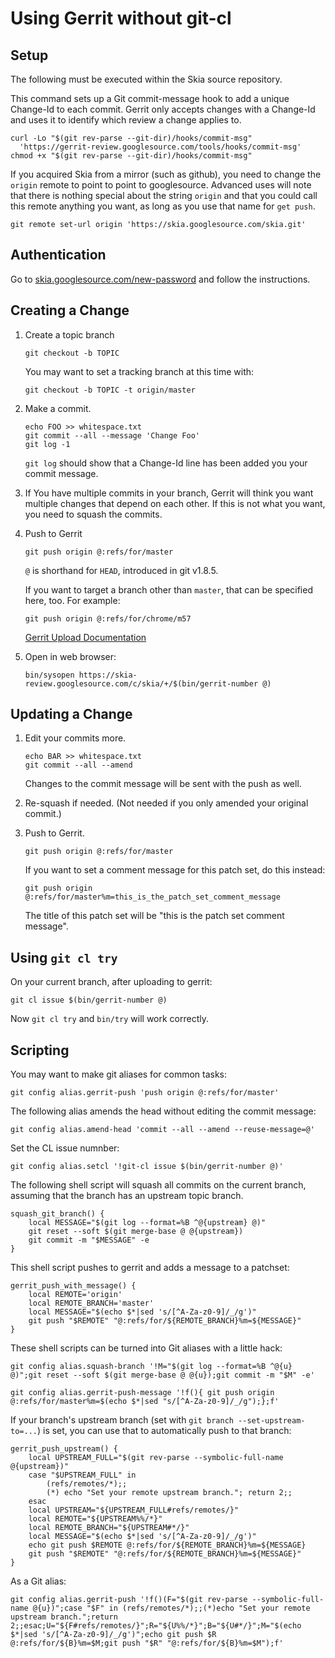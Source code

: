 Using Gerrit without git-cl
===========================

Setup
-----

The following must be executed within the Skia source repository.

This command sets up a Git commit-message hook to add a unique Change-Id to
each commit.  Gerrit only accepts changes with a Change-Id and uses it to
identify which review a change applies to.

    curl -Lo "$(git rev-parse --git-dir)/hooks/commit-msg"
      'https://gerrit-review.googlesource.com/tools/hooks/commit-msg'
    chmod +x "$(git rev-parse --git-dir)/hooks/commit-msg"

If you acquired Skia from a mirror (such as github), you need to change the
`origin` remote to point to point to googlesource.  Advanced uses will note
that there is nothing special about the string `origin` and that you could call
this remote anything you want, as long as you use that name for `get push`.

    git remote set-url origin 'https://skia.googlesource.com/skia.git'


Authentication
--------------

Go to [skia.googlesource.com/new-password](https://skia.googlesource.com/new-password)
and follow the instructions.


Creating a Change
-----------------

1.  Create a topic branch

        git checkout -b TOPIC

    You may want to set a tracking branch at this time with:

        git checkout -b TOPIC -t origin/master

2.  Make a commit.

        echo FOO >> whitespace.txt
        git commit --all --message 'Change Foo'
        git log -1

    `git log` should show that a Change-Id line has been added you your commit
    message.


3.  If You have multiple commits in your branch, Gerrit will think you want
    multiple changes that depend on each other.  If this is not what you want,
    you need to squash the commits.

4.  Push to Gerrit

        git push origin @:refs/for/master

    `@` is shorthand for `HEAD`, introduced in git v1.8.5.

    If you want to target a branch other than `master`, that can be specified
    here, too.  For example:

        git push origin @:refs/for/chrome/m57

    [Gerrit Upload Documentation](https://gerrit-review.googlesource.com/Documentation/user-upload.html)

5.  Open in web browser:

        bin/sysopen https://skia-review.googlesource.com/c/skia/+/$(bin/gerrit-number @)

Updating a Change
-----------------


1.  Edit your commits more.

        echo BAR >> whitespace.txt
        git commit --all --amend

    Changes to the commit message will be sent with the push as well.


2.  Re-squash if needed.  (Not needed if you only amended your original commit.)


3.  Push to Gerrit.

        git push origin @:refs/for/master

    If you want to set a comment message for this patch set, do this instead:

        git push origin @:refs/for/master%m=this_is_the_patch_set_comment_message

    The title of this patch set will be "this is the patch set comment message".


Using `git cl try`
------------------

On your current branch, after uploading to gerrit:

    git cl issue $(bin/gerrit-number @)

Now `git cl try` and `bin/try` will work correctly.


Scripting
---------

You may want to make git aliases for common tasks:

    git config alias.gerrit-push 'push origin @:refs/for/master'

The following alias amends the head without editing the commit message:

    git config alias.amend-head 'commit --all --amend --reuse-message=@'

Set the CL issue numnber:

    git config alias.setcl '!git-cl issue $(bin/gerrit-number @)'

The following shell script will squash all commits on the current branch,
assuming that the branch has an upstream topic branch.

    squash_git_branch() {
        local MESSAGE="$(git log --format=%B ^@{upstream} @)"
        git reset --soft $(git merge-base @ @{upstream})
        git commit -m "$MESSAGE" -e
    }

This shell script pushes to gerrit and adds a message to a patchset:

    gerrit_push_with_message() {
        local REMOTE='origin'
        local REMOTE_BRANCH='master'
        local MESSAGE="$(echo $*|sed 's/[^A-Za-z0-9]/_/g')"
        git push "$REMOTE" "@:refs/for/${REMOTE_BRANCH}%m=${MESSAGE}"
    }

These shell scripts can be turned into Git aliases with a little hack:

    git config alias.squash-branch '!M="$(git log --format=%B ^@{u} @)";git reset --soft $(git merge-base @ @{u});git commit -m "$M" -e'

    git config alias.gerrit-push-message '!f(){ git push origin @:refs/for/master%m=$(echo $*|sed "s/[^A-Za-z0-9]/_/g");};f'

If your branch's upstream branch (set with `git branch --set-upstream-to=...`)
is set, you can use that to automatically push to that branch:

    gerrit_push_upstream() {
        local UPSTREAM_FULL="$(git rev-parse --symbolic-full-name @{upstream})"
        case "$UPSTREAM_FULL" in
            (refs/remotes/*);;
            (*) echo "Set your remote upstream branch."; return 2;;
        esac
        local UPSTREAM="${UPSTREAM_FULL#refs/remotes/}"
        local REMOTE="${UPSTREAM%%/*}"
        local REMOTE_BRANCH="${UPSTREAM#*/}"
        local MESSAGE="$(echo $*|sed 's/[^A-Za-z0-9]/_/g')"
        echo git push $REMOTE @:refs/for/${REMOTE_BRANCH}%m=${MESSAGE}
        git push "$REMOTE" "@:refs/for/${REMOTE_BRANCH}%m=${MESSAGE}"
    }

As a Git alias:

    git config alias.gerrit-push '!f()(F="$(git rev-parse --symbolic-full-name @{u})";case "$F" in (refs/remotes/*);;(*)echo "Set your remote upstream branch.";return 2;;esac;U="${F#refs/remotes/}";R="${U%%/*}";B="${U#*/}";M="$(echo $*|sed 's/[^A-Za-z0-9]/_/g')";echo git push $R @:refs/for/${B}%m=$M;git push "$R" "@:refs/for/${B}%m=$M");f'

